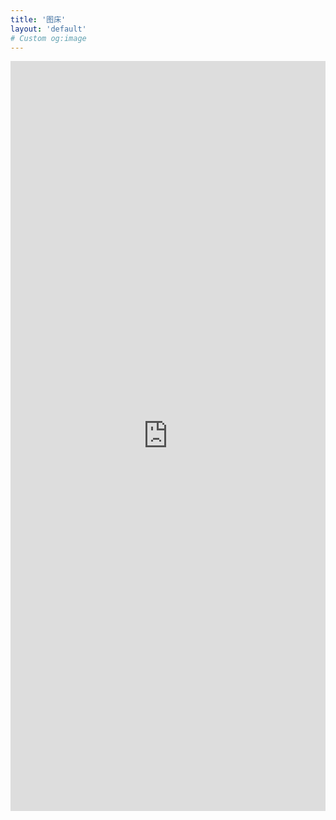```yaml
---
title: '图床'
layout: 'default'
# Custom og:image
---
```


 <iframe  
 height= 1200px 
 width=100%% 
 src="https://qyue.me"  
 frameborder=0
 scrolling=no  
 allowfullscreen>
 </iframe>